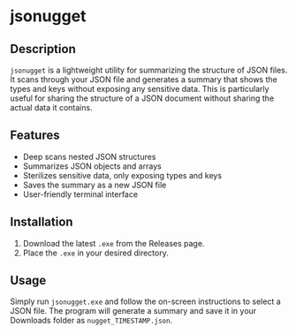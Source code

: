 # jsonugget

## Description

`jsonugget` is a lightweight utility for summarizing the structure of JSON files. It scans through your JSON file and generates a summary that shows the types and keys without exposing any sensitive data. This is particularly useful for sharing the structure of a JSON document without sharing the actual data it contains.

## Features

- Deep scans nested JSON structures
- Summarizes JSON objects and arrays
- Sterilizes sensitive data, only exposing types and keys
- Saves the summary as a new JSON file
- User-friendly terminal interface

## Installation

1. Download the latest `.exe` from the Releases page.
2. Place the `.exe` in your desired directory.

## Usage

Simply run `jsonugget.exe` and follow the on-screen instructions to select a JSON file. The program will generate a summary and save it in your Downloads folder as `nugget_TIMESTAMP.json`.
